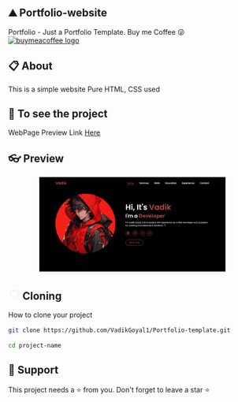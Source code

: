 ## ⛰ Portfolio-website
Portfolio - Just a Portfolio Template. Buy me Coffee 😜<a href="https://buymeacoffee.com/VYPER_GAMER" target="_blank">
    <img src="https://biocyclopedia.com/images/buy-us-a-coffee.png" height="25" alt="buymeacoffee logo"  />
  </a>

## 📋 About
This is a simple website
Pure HTML, CSS used

## 🔗 To see the project

WebPage Preview Link [Here](https://vadikgoyal1.github.io/Portfolio-template/)

## 👓 Preview

<div align="center">
<a href="https://vadikgoyal1.github.io/Portfolio-template/" target="blank">
  <img src="img/preview.png" height="auto0" alt="preview png" width = "75%">
</a>
</div>

## <img src="img/github-logo.png" /> Cloning 

How to clone your project
```bash
git clone https://github.com/VadikGoyal1/Portfolio-template.git
```
```bash
cd project-name
```

## 🙏 Support
This project needs a ⭐️ from you. Don't forget to leave a star ⭐️
